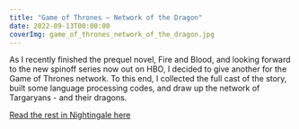 ```yaml
---
title: "Game of Thrones — Network of the Dragon"
date: 2022-09-13T00:00:00
coverImg: game_of_thrones_network_of_the_dragon.jpg
---
```


As I recently finished the prequel novel, Fire and Blood, and looking forward to the new spinoff series now out on HBO, I decided to give another for the Game of Thrones network. To this end, I collected the full cast of the story, built some language processing codes, and draw up the network of Targaryans - and their dragons.

<!--more-->

[Read the rest in Nightingale here](https://nightingaledvs.com/game-of-thrones-network-of-the-dragon/)
